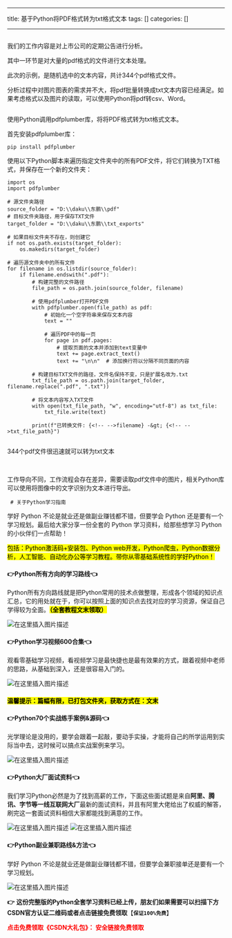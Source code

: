 
--- 
title:  基于Python将PDF格式转为txt格式文本 
tags: []
categories: [] 

---
<img src="https://img-blog.csdnimg.cn/img_convert/0f79348530f4e0a218602e15803982d1.png" alt="">

我们的工作内容是对上市公司的定期公告进行分析。

其中一环节是对大量的pdf格式的文件进行文本处理。

此次的示例，是随机选中的文本内容，共计344个pdf格式文件。

分析过程中对图片图表的需求并不大，将pdf批量转换成txt文本内容已经满足。如果考虑格式以及图片的读取，可以使用Python将pdf转csv、Word。

<img src="https://img-blog.csdnimg.cn/img_convert/bc699e39813505ec73113cc28f5b1a4b.png" alt="">

使用Python调用pdfplumber库，将将PDF格式转为txt格式文本。

首先安装pdfplumber库：

```
pip install pdfplumber

```

使用以下Python脚本来遍历指定文件夹中的所有PDF文件，将它们转换为TXT格式，并保存在一个新的文件夹：

```
import os
import pdfplumber

# 源文件夹路径
source_folder = "D:\\daku\\东鹏\\pdf"
# 目标文件夹路径，用于保存TXT文件
target_folder = "D:\\daku\\东鹏\\txt_exports"

# 如果目标文件夹不存在，则创建它
if not os.path.exists(target_folder):
    os.makedirs(target_folder)

# 遍历源文件夹中的所有文件
for filename in os.listdir(source_folder):
    if filename.endswith(".pdf"):
        # 构建完整的文件路径
        file_path = os.path.join(source_folder, filename)

        # 使用pdfplumber打开PDF文件
        with pdfplumber.open(file_path) as pdf:
            # 初始化一个空字符串来保存文本内容
            text = ""

            # 遍历PDF中的每一页
            for page in pdf.pages:
                # 提取页面的文本并添加到text变量中
                text += page.extract_text()
                text += "\n\n"  # 添加换行符以分隔不同页面的内容

        # 构建目标TXT文件的路径，文件名保持不变，只是扩展名改为.txt
        txt_file_path = os.path.join(target_folder, filename.replace(".pdf", ".txt"))

        # 将文本内容写入TXT文件
        with open(txt_file_path, "w", encoding="utf-8") as txt_file:
            txt_file.write(text)

        print(f"已转换文件: {<!-- -->filename} -&gt; {<!-- -->txt_file_path}")

```

<img src="https://img-blog.csdnimg.cn/img_convert/fba120a6829b965a7dab78add105e902.jpeg" alt="">

344个pdf文件很迅速就可以转为txt文本

<img src="https://img-blog.csdnimg.cn/img_convert/ca78dfecd41951ebb1d5118b11d80d42.png" alt="">

<img src="https://img-blog.csdnimg.cn/img_convert/a251a4b0dcc65eaa89d59a11098cb90a.png" alt="">

工作导向不同，工作流程会存在差异，需要读取pdf文件中的图片，相关Python库可以使用将图像中的文字识别为文本进行导出。

```
 # 关于Python学习指南

```

学好 Python 不论是就业还是做副业赚钱都不错，但要学会 Python 还是要有一个学习规划。最后给大家分享一份全套的 Python 学习资料，给那些想学习 Python 的小伙伴们一点帮助！

<mark>包括：Python激活码+安装包、Python web开发，Python爬虫，Python数据分析，人工智能、自动化办公等学习教程。带你从零基础系统性的学好Python！</mark>

#### 👉Python所有方向的学习路线👈

Python所有方向路线就是把Python常用的技术点做整理，形成各个领域的知识点汇总，它的用处就在于，你可以按照上面的知识点去找对应的学习资源，保证自己学得较为全面。<mark>**（全套教程文末领取）**</mark>

<img src="https://img-blog.csdnimg.cn/3c4ee87941694f3789398db3d52a2637.png#pic_center" alt="在这里插入图片描述">

#### 👉Python学习视频600合集👈

观看零基础学习视频，看视频学习是最快捷也是最有效果的方式，跟着视频中老师的思路，从基础到深入，还是很容易入门的。

<img src="https://img-blog.csdnimg.cn/64c89bf6293d4699bf7ee8f34b9e69fd.png#pic_center" alt="在这里插入图片描述">

#### <mark>温馨提示：篇幅有限，已打包文件夹，获取方式在：文末</mark>

#### 👉Python70个实战练手案例&amp;源码👈

光学理论是没用的，要学会跟着一起敲，要动手实操，才能将自己的所学运用到实际当中去，这时候可以搞点实战案例来学习。

<img src="https://img-blog.csdnimg.cn/2017b67544f94e8898db755e2703224a.png#pic_center" alt="在这里插入图片描述">

#### 👉Python大厂面试资料👈

我们学习Python必然是为了找到高薪的工作，下面这些面试题是来自**阿里、腾讯、字节等一线互联网大厂**最新的面试资料，并且有阿里大佬给出了权威的解答，刷完这一套面试资料相信大家都能找到满意的工作。

<img src="https://img-blog.csdnimg.cn/3055c54d3224495987c589f150324d73.png#pic_center" alt="在这里插入图片描述">

<img src="https://img-blog.csdnimg.cn/b0751719fe914aec8c8d09f62f772e44.png#pic_center" alt="在这里插入图片描述">

#### 👉Python副业兼职路线&amp;方法👈

学好 Python 不论是就业还是做副业赚钱都不错，但要学会兼职接单还是要有一个学习规划。

<img src="https://img-blog.csdnimg.cn/01bcd7cbfd6d43fb85ef410766735154.png#pic_center" alt="在这里插入图片描述">

**👉** **这份完整版的Python全套学习资料已经上传，朋友们如果需要可以扫描下方CSDN官方认证二维码或者点击链接免费领取**【**`保证100%免费`**】

<font color="red">**点击免费领取《CSDN大礼包》： 安全链接免费领取**</font>
